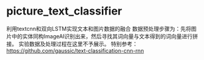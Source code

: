 # picture_text_classifier
利用textcnn和双向LSTM实现文本和图片数据的融合
数据预处理步骤为：先将图片中的实体同构ImageAI识别出来，然后寻找其词向量与文本得到的词向量进行拼接。
实验数据及处理过程在这里不予展示。
特别参考：https://github.com/gaussic/text-classification-cnn-rnn